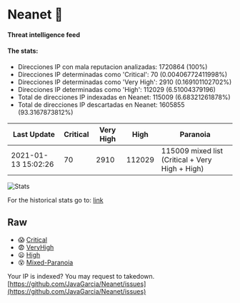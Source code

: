 # Neanet :hocho:
#### Threat intelligence feed
#### The stats:

- Direcciones IP con mala reputacion analizadas: 1720864 (100%)
- Direcciones IP determinadas como 'Critical':  70 (0.00406772411998%)
- Direcciones IP determinadas como 'Very High':  2910 (0.169101102702%)
- Direcciones IP determinadas como 'High':  112029 (6.51004379196)
- Total de direcciones IP indexadas en Neanet:  115009 (6.68321261878%)
- Total de direcciones IP descartadas en Neanet:  1605855 (93.3167873812%)

| Last Update | Critical | Very High | High | Paranoia |
| --- | --- | --- | --- | --- |
| 2021-01-13 15:02:26 | 70 | 2910 | 112029 | 115009 mixed list (Critical + Very High + High)|

![Stats](https://docs.google.com/spreadsheets/d/e/2PACX-1vSnaNMIXVabIpDJjufMlzH7poXnshF3mgd8Is1g9ytUEzVsP5my4Trn8f-xkoLLQ38xpL3HtmUexLo6/pubchart?oid=501124687&format=image)

For the historical stats go to: [link](/stats.csv)
## Raw
- :scream: [Critical](https://raw.githubusercontent.com/JavaGarcia/Neanet/master/blacklists/neanet_critical.txt)
- :fearful: [VeryHigh](https://raw.githubusercontent.com/JavaGarcia/Neanet/master/blacklists/neanet_veryHigh.txtt)
- :frowning: [High](https://raw.githubusercontent.com/JavaGarcia/Neanet/master/blacklists/neanet_high.txt)
- :dizzy_face: [Mixed-Paranoia](https://raw.githubusercontent.com/JavaGarcia/Neanet/master/blacklists/neanet_all.txt)


Your IP is indexed? You may request to takedown. [https://github.com/JavaGarcia/Neanet/issues](https://github.com/JavaGarcia/Neanet/issues)













































































































































































































































































































































































































































































































































































































































































































































































































































































































































































































































































































































































































































































































































































































































































































































































































































































































































































































































































































































































































































































































































































































































































































































































































































































































































































































































































































































































































































































































































































































































































































































































































































































































































































































































































































































































































